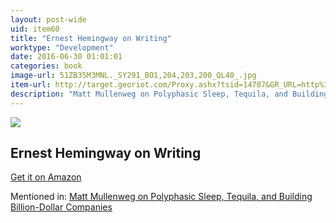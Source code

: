 ```yaml
---
layout: post-wide
uid: item60
title: "Ernest Hemingway on Writing"
worktype: "Development"
date: 2016-06-30 01:01:01
categories: book
image-url: 51ZB35M3MNL._SY291_BO1,204,203,200_QL40_.jpg
item-url: http://target.georiot.com/Proxy.ashx?tsid=14707&GR_URL=http%3A%2F%2Fwww.amazon.com%2FErnest-Hemingway-Writing-Larry-Phillips%2Fdp%2F0684854295%2F
description: "Matt Mullenweg on Polyphasic Sleep, Tequila, and Building Billion-Dollar Companies"
---
```

<a href="http://target.georiot.com/Proxy.ashx?tsid=14707&GR_URL=http%3A%2F%2Fwww.amazon.com%2FErnest-Hemingway-Writing-Larry-Phillips%2Fdp%2F0684854295%2F" target="blank"><img src="../../../../img/thumbs/51ZB35M3MNL._SY291_BO1,204,203,200_QL40_.jpg" class="prod-img"></a>
<h2>Ernest Hemingway on Writing</h2>
<p><a href="http://target.georiot.com/Proxy.ashx?tsid=14707&GR_URL=http%3A%2F%2Fwww.amazon.com%2FErnest-Hemingway-Writing-Larry-Phillips%2Fdp%2F0684854295%2F" target="blank">Get it on Amazon</a><p>
<p>Mentioned in: <a href="http://fourhourworkweek.com/2015/02/09/matt-mullenweg/" target="blank">Matt Mullenweg on Polyphasic Sleep, Tequila, and Building Billion-Dollar Companies</a></p>
